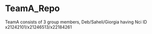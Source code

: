 # TeamA_Repo
TeamA consists of 3 group members, Deb/Saheli/Giorgia having Nci ID x21242101/x21246513/x22184261 
